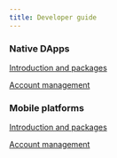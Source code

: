 ```yaml
---
title: Developer guide
---
```

### Native DApps

[Introduction and packages](Native:-Introduction)

[Account management](Native:-Account-management)

### Mobile platforms  

[Introduction and packages](Mobile:-Introduction)

[Account management](Mobile:-Account-management)

